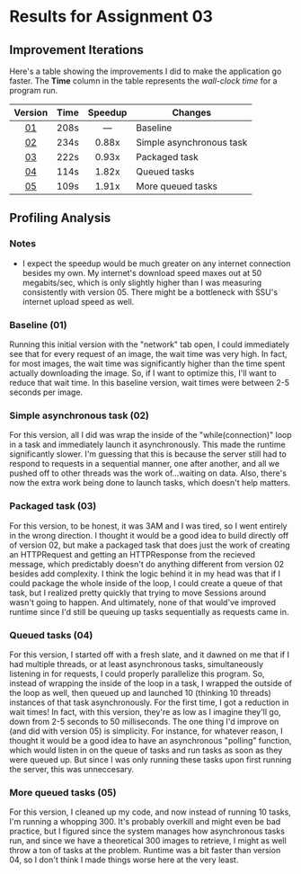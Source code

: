 # Results for Assignment 03

## Improvement Iterations

Here's a table showing the improvements I did to make the application go faster.  The **Time** column in the table represents the _wall-clock time_ for a program run.

| Version | Time | Speedup | Changes |
| :-----: | ---- | :-----: | ------- |
| [01](01.cpp) | 208s | &mdash; | Baseline |
| [02](02.cpp) | 234s | 0.88x | Simple asynchronous task |
| [03](03.cpp) | 222s | 0.93x | Packaged task |
| [04](04.cpp) | 114s | 1.82x | Queued tasks |
| [05](05.cpp) | 109s | 1.91x | More queued tasks |


## Profiling Analysis

### Notes
- I expect the speedup would be much greater on any internet connection besides my own. My internet's download speed maxes out at 50 megabits/sec, which is only slightly higher than I was measuring consistently with version 05. There might be a bottleneck with SSU's internet upload speed as well.

### Baseline (01)
Running this initial version with the "network" tab open, I could immediately see that for every request of an image, the wait time was very high. In fact, for most images, the wait time was significantly higher than the time spent actually downloading the image. So, if I want to optimize this, I'll want to reduce that wait time. In this baseline version, wait times were between 2-5 seconds per image.

### Simple asynchronous task (02)
For this version, all I did was wrap the inside of the "while(connection)" loop in a task and immediately launch it asynchronously. This made the runtime significantly slower. I'm guessing that this is because the server still had to respond to requests in a sequential manner, one after another, and all we pushed off to other threads was the work of...waiting on data. Also, there's now the extra work being done to launch tasks, which doesn't help matters.

### Packaged task (03)
For this version, to be honest, it was 3AM and I was tired, so I went entirely in the wrong direction. I thought it would be a good idea to build directly off of version 02, but make a packaged task that does just the work of creating an HTTPRequest and getting an HTTPResponse from the recieved message, which predictably doesn't do anything different from version 02 besides add complexity. I think the logic behind it in my head was that if I could package the whole inside of the loop, I could create a queue of that task, but I realized pretty quickly that trying to move Sessions around wasn't going to happen. And ultimately, none of that would've improved runtime since I'd still be queuing up tasks sequentially as requests came in. 

### Queued tasks (04)
For this version, I started off with a fresh slate, and it dawned on me that if I had multiple threads, or at least asynchronous tasks, simultaneously listening in for requests, I could properly parallelize this program. So, instead of wrapping the inside of the loop in a task, I wrapped the outside of the loop as well, then queued up and launched 10 (thinking 10 threads) instances of that task asynchronously. For the first time, I got a reduction in wait times! In fact, with this version, they're as low as I imagine they'll go, down from 2-5 seconds to 50 milliseconds. The one thing I'd improve on (and did with version 05) is simplicity. For instance, for whatever reason, I thought it would be a good idea to have an asynchronous "polling" function, which would listen in on the queue of tasks and run tasks as soon as they were queued up. But since I was only running these tasks upon first running the server, this was unneccesary.

### More queued tasks (05)
For this version, I cleaned up my code, and now instead of running 10 tasks, I'm running a whopping 300. It's probably overkill and might even be bad practice, but I figured since the system manages how asynchronous tasks run, and since we have a theoretical 300 images to retrieve, I might as well throw a ton of tasks at the problem. Runtime was a bit faster than version 04, so I don't think I made things worse here at the very least.

